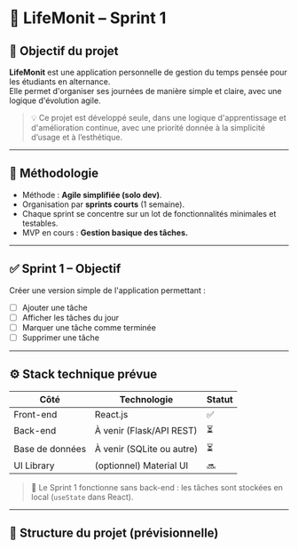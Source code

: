 # 📘 LifeMonit – Sprint 1

## 🎯 Objectif du projet
**LifeMonit** est une application personnelle de gestion du temps pensée pour les étudiants en alternance.  
Elle permet d'organiser ses journées de manière simple et claire, avec une logique d'évolution agile.

> 💡 Ce projet est développé seule, dans une logique d'apprentissage et d'amélioration continue, avec une priorité donnée à la simplicité d’usage et à l’esthétique.

---

## 🚀 Méthodologie

- Méthode : **Agile simplifiée (solo dev)**.
- Organisation par **sprints courts** (1 semaine).
- Chaque sprint se concentre sur un lot de fonctionnalités minimales et testables.
- MVP en cours : **Gestion basique des tâches.**

---

## ✅ Sprint 1 – Objectif

Créer une version simple de l'application permettant :

- [ ] Ajouter une tâche
- [ ] Afficher les tâches du jour
- [ ] Marquer une tâche comme terminée
- [ ] Supprimer une tâche

---

## ⚙️ Stack technique prévue

| Côté           | Technologie              | Statut  |
|----------------|---------------------------|---------|
| Front-end      | React.js                  | ✅       |
| Back-end       | À venir (Flask/API REST)  | ⏳       |
| Base de données| À venir (SQLite ou autre) | ⏳       |
| UI Library     | (optionnel) Material UI   | 🔜       |

> 🎯 Le Sprint 1 fonctionne sans back-end : les tâches sont stockées en local (`useState` dans React).

---

## 📁 Structure du projet (prévisionnelle)


